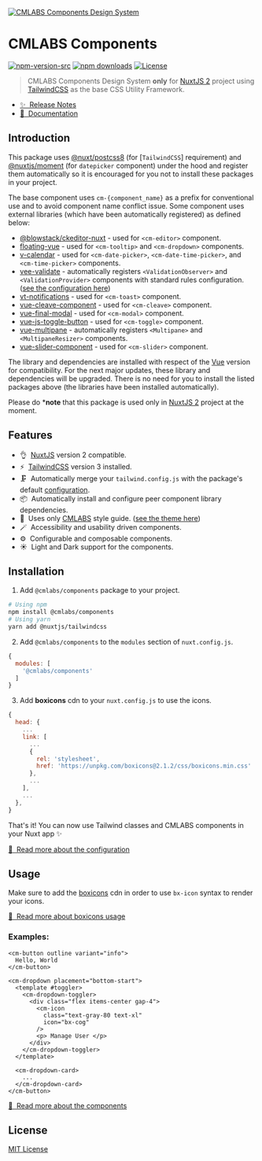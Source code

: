 [![CMLABS Components Design System](./thumbnail.png)](https://cmlabs.co)

# CMLABS Components

[![npm-version-src]][npm-version-href]
[![npm downloads][npm-downloads-src]][npm-downloads-href]
[![License][license-src]][license-href]


> CMLABS Components Design System **only** for [NuxtJS 2](https://nuxtjs.org) project using [TailwindCSS](https://tailwindcss.com/) as the base CSS Utility Framework.

- [✨ &nbsp;Release Notes](https://components.cmlabs.co/docs/getting-started/releases)
- [📖 &nbsp;Documentation](https://components.cmlabs.co/docs/getting-started/installation)

## Introduction
This package uses [@nuxt/postcss8](https://www.npmjs.com/package/@nuxt/postcss8) (for [`TailwindCSS`] requirement) and [@nuxtjs/moment](https://www.npmjs.com/package/@nuxtjs/moment) (for `datepicker` component) under the hood and register them automatically so it is encouraged for you not to install these packages in your project.

The base component uses `cm-{component_name}` as a prefix for conventional use and to avoid component name conflict issue. Some component uses external libraries (which have been automatically registered) as defined below:

- [@blowstack/ckeditor-nuxt](https://npmjs.com/package/@blowstack/ckeditor-nuxt) - used for `<cm-editor>` component.
- [floating-vue](https://npmjs.com/package/floating-vue) - used for `<cm-tooltip>` and `<cm-dropdown>` components.
- [v-calendar](https://npmjs.com/package/v-calendar) - used for `<cm-date-picker>`, `<cm-date-time-picker>`, and `<cm-time-picker>` components.
- [vee-validate](https://npmjs.com/package/vee-validate) - automatically registers `<ValidationObserver>` and `<ValidationProvider>` components with standard rules configuration. ([see the configuration here](https://github.com/cmlabsdev/app-cmlabs-components/blob/main/src/plugins/vee-validate.js))
- [vt-notifications](https://npmjs.com/package/vt-notifications) - used for `<cm-toast>` component.
- [vue-cleave-component](https://npmjs.com/package/vue-cleave-component) - used for `<cm-cleave>` component.
- [vue-final-modal](https://npmjs.com/package/vue-final-modal) - used for `<cm-modal>` component.
- [vue-js-toggle-button](https://npmjs.com/package/vue-js-toggle-button) - used for `<cm-toggle>` component.
- [vue-multipane](https://npmjs.com/package/vue-multipane) - automatically registers `<Multipane>` and `<MultipaneResizer>` components.
- [vue-slider-component](https://npmjs.com/package/vue-slider-component) - used for `<cm-slider>` component.

The library and dependencies are installed with respect of the [Vue](https://vuejs.org) version for compatibility. For the next major updates, these library and dependencies will be upgraded. There is no need for you to install the listed packages above (the libraries have been installed automatically).

Please do ***note** that this package is used only in [NuxtJS 2](https://nuxtjs.org) project at the moment.

## Features

- 👌&nbsp; [NuxtJS](https://nuxtjs.org) version 2 compatible.
- ⚡️&nbsp; [TailwindCSS](https://nuxtjs.org) version 3 installed.
- 🗜&nbsp; Automatically merge your `tailwind.config.js` with the package's default [configuration](https://github.com/cmlabsdev/app-cmlabs-components/blob/main/src/tailwind.config.js).
- 📦&nbsp; Automatically install and configure peer component library dependencies.
- 🎨&nbsp; Uses only [CMLABS](https://cmlabs.co) style guide. ([see the theme here](https://www.figma.com/file/48g4gtDjQFyVyqXolpBOXZ/Analytics-V3-Components?node-id=8923%3A396280))
- 🪄&nbsp; Accessibility and usability driven components.
- ⚙️&nbsp; Configurable and composable components.
- ☀️&nbsp; Light and Dark support for the components. 

## Installation
1. Add `@cmlabs/components` package to your project.

```bash
# Using npm
npm install @cmlabs/components
# Using yarn
yarn add @nuxtjs/tailwindcss
```

2. Add `@cmlabs/components` to the `modules` section of `nuxt.config.js`.

```js
{
  modules: [
    '@cmlabs/components'
  ]
}
```

3. Add **boxicons** cdn to your `nuxt.config.js` to use the icons.

```js
{
  head: {
    ...
    link: [
      ...
      {
        rel: 'stylesheet',
        href: 'https://unpkg.com/boxicons@2.1.2/css/boxicons.min.css'
      },
      ...
    ],
    ...
  },
}
```

That's it! You can now use Tailwind classes and CMLABS components in your Nuxt app ✨

[📖 &nbsp;Read more about the configuration](https://components.cmlabs.co/docs)

## Usage

Make sure to add the [boxicons](https://boxicons.com/) cdn in order to use `bx-icon` syntax to render your icons.

[📖 &nbsp;Read more about boxicons usage](https://boxicons.com/)

### Examples:

```vue
<cm-button outline variant="info">
  Hello, World
</cm-button>
```

```vue
<cm-dropdown placement="bottom-start">
  <template #toggler>
    <cm-dropdown-toggler>
      <div class="flex items-center gap-4">
        <cm-icon
          class="text-gray-80 text-xl"
          icon="bx-cog"
        />
        <p> Manage User </p>
      </div>
    </cm-dropdown-toggler>
  </template>

  <cm-dropdown-card>
    ...
  </cm-dropdown-card>
</cm-button>
```

[📖 &nbsp;Read more about the components](https://components.cmlabs.co/docs/components/accordion)

## License
[MIT License](./License)

[npm-version-src]: https://img.shields.io/npm/v/@cmlabs/components/latest.svg
[npm-version-href]: https://npmjs.com/package/@cmlabs/components

[npm-downloads-src]: https://img.shields.io/npm/dt/@cmlabs/components.svg
[npm-downloads-href]: https://npmjs.com/package/@cmlabs/components

[license-src]: https://img.shields.io/npm/l/@nuxtjs/tailwindcss.svg
[license-href]: https://npmjs.com/package/@nuxtjs/tailwindcss
